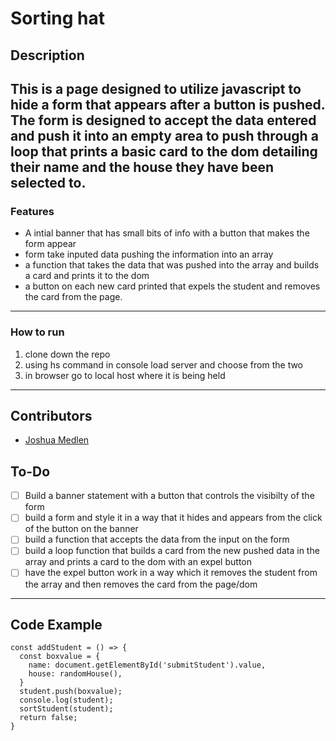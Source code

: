 # Sorting hat

## Description
This is a page designed to utilize javascript to hide a form that appears after a button is pushed. The form is designed to accept the data entered and push it into an empty area to push through a loop that prints a basic card to the dom detailing their name and the house they have been selected to.
---

### Features
* A intial banner that has small bits of info with a button that makes the form appear
* form take inputed data pushing the information into an array
* a function that takes the data that was pushed into the array and builds a card and prints it to the dom
* a button on each new card printed that expels the student and removes the card from the page.

---

### How to run
1. clone down the repo
2. using hs command in console load server and choose from the two
3. in browser go to local host where it is being held

---

## Contributors
* [Joshua Medlen](https://github.com/medlenmage)

## To-Do
- [ ] Build a banner statement with a button that controls the visibilty of the form
- [ ] build a form and style it in a way that it hides and appears from the click of the button on the banner
- [ ] build a function that accepts the data from the input on the form
- [ ] build a loop function that builds a card from the new pushed data in the array and prints a card to the dom with an expel button
- [ ] have the expel button work in a way which it removes the student from the array and then removes the card from the page/dom
---

## Code Example

```
const addStudent = () => {
  const boxvalue = {
    name: document.getElementById('submitStudent').value,
    house: randomHouse(),
  }
  student.push(boxvalue);
  console.log(student);
  sortStudent(student);
  return false;
}
```
